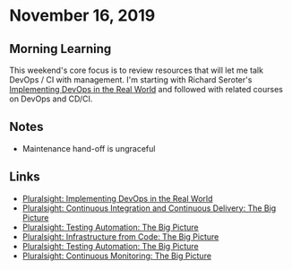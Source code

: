 # November 16, 2019

## Morning Learning

This weekend's core focus is to review resources that will let me talk DevOps / CI with management. I'm starting with Richard Seroter's [Implementing DevOps in the Real World](https://app.pluralsight.com/library/courses/implementing-devops-real-world/table-of-contents) and followed with related courses on DevOps and CD/CI.


## Notes
* Maintenance hand-off is ungraceful

## Links
* [Pluralsight: Implementing DevOps in the Real World](https://app.pluralsight.com/library/courses/implementing-devops-real-world/table-of-contents)
* [Pluralsight: Continuous Integration and Continuous Delivery: The Big Picture](https://app.pluralsight.com/library/courses/continuous-integration-delivery-big-picture/table-of-contents)
* [Pluralsight: Testing Automation: The Big Picture](https://app.pluralsight.com/library/courses/testing-automation-big-picture/table-of-contents)
* [Pluralsight: Infrastructure from Code: The Big Picture](https://app.pluralsight.com/library/courses/infrastructure-code-big-picture/table-of-contents)
* [Pluralsight: Testing Automation: The Big Picture](https://app.pluralsight.com/library/courses/testing-automation-big-picture/table-of-contents)
* [Pluralsight: Continuous Monitoring: The Big Picture](https://app.pluralsight.com/library/courses/continuous-monitoring-big-picture/table-of-contents)
